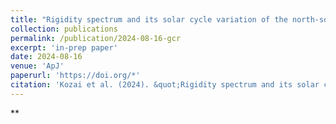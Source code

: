 ```yaml
---
title: "Rigidity spectrum and its solar cycle variation of the north-south anisotropy in galactic cosmic-rays observed by ground-based muon detectors"
collection: publications
permalink: /publication/2024-08-16-gcr
excerpt: 'in-prep paper'
date: 2024-08-16
venue: 'ApJ'
paperurl: 'https://doi.org/*'
citation: 'Kozai et al. (2024). &quot;Rigidity spectrum and its solar cycle variation of the north-south anisotropy in galactic cosmic-rays observed by ground-based muon detectors&quot; <i>ApJ</i>. **, **.'
---
```


**

